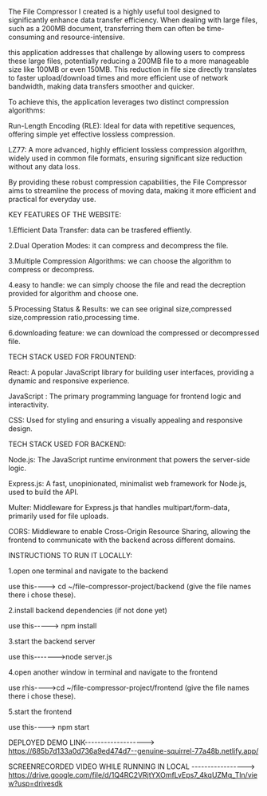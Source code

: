 The File Compressor I created is a highly useful tool designed to significantly enhance data transfer efficiency. 
When dealing with large files, such as a 200MB document, transferring them can often be time-consuming and resource-intensive.

this application addresses that challenge by allowing users to compress these large files, potentially reducing a 200MB file to a more manageable size like 100MB or even 150MB. This reduction in file size directly translates to faster upload/download times and more efficient use of network bandwidth, making data transfers smoother and quicker.

To achieve this, the application leverages two distinct compression algorithms:

Run-Length Encoding (RLE):   Ideal for data with repetitive sequences, offering simple yet effective lossless compression.

LZ77:   A more advanced, highly efficient lossless compression algorithm, widely used in common file formats, ensuring significant size reduction without any data loss.

By providing these robust compression capabilities, the File Compressor aims to streamline the process of moving data, making it more efficient and practical for everyday use.

KEY FEATURES OF THE WEBSITE:

1.Efficient Data Transfer:  data can be trasfered effiently.

2.Dual Operation Modes:  it can compress and decompress the file.

3.Multiple Compression Algorithms:  we can choose the algorithm to compress or decompress.

4.easy to handle:  we can simply choose the file and read the decreption provided for algorithm and choose one.

5.Processing Status & Results:  we can see original size,compressed size,compression ratio,processing time.

6.downloading feature:  we can download the compressed or decompressed file.

TECH STACK USED FOR FROUNTEND:

React:    A popular JavaScript library for building user interfaces, providing a dynamic and responsive experience.

JavaScript :   The primary programming language for frontend logic and interactivity.

CSS:   Used for styling and ensuring a visually appealing and responsive design.

TECH STACK USED FOR BACKEND:

Node.js:   The JavaScript runtime environment that powers the server-side logic.

Express.js:   A fast, unopinionated, minimalist web framework for Node.js, used to build the API.

Multer:   Middleware for Express.js that handles multipart/form-data, primarily used for file uploads.

CORS: Middleware to enable Cross-Origin Resource Sharing, allowing the frontend to communicate with the backend across different domains.

INSTRUCTIONS TO RUN IT LOCALLY:

1.open one terminal and navigate to the backend

use this----> cd ~/file-compressor-project/backend  (give the file names there i chose these).

2.install backend dependencies (if not done yet)

use this-----> npm install

3.start the backend server

use this------->node server.js

4.open another window in terminal and navigate to the frontend

use rhis---->cd ~/file-compressor-project/frontend  (give the file names there i chose these).

5.start the frontend

use this----> npm start




DEPLOYED DEMO LINK------------------->     https://685b7d133a0d736a9ed474d7--genuine-squirrel-77a48b.netlify.app/

SCREENRECORDED VIDEO WHILE RUNNING IN LOCAL ----------------->  https://drive.google.com/file/d/1Q4RC2VRjtYXOmfLvEps7_4kqUZMq_Tln/view?usp=drivesdk




